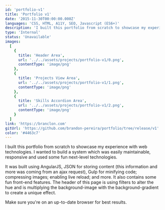 ```yaml
---
id: 'portfolio-v1'
title: 'Portfolio v1'
date: '2015-11-30T00:00:00.000Z'
languages: 'CSS, HTML, A11Y, SEO, Javascript (ES6+)'
description: 'I built this portfolio from scratch to showcase my experience with web technologies. I wanted to build a system which was easily maintainable, responsive and used some fun next-level technologies.'
type: 'Internal'
status: 'Unavailable'
images:
  [
    {
      title: 'Header Area',
      url: '../../assets/projects/portfolio-v1/0.png',
      contentType: 'image/png'
    },
    {
      title: 'Projects View Area',
      url: '../../assets/projects/portfolio-v1/1.png',
      contentType: 'image/png'
    },
    {
      title: 'Skills Accordion Area',
      url: '../../assets/projects/portfolio-v1/2.png',
      contentType: 'image/png'
    }
  ]
link: 'https://branclon.com'
gitUrl: 'https://github.com/brandon-pereira/portfolio/tree/release/v1'
color: '#4463c7'
---
```


I built this portfolio from scratch to showcase my experience with web technologies. I wanted to build a system which was easily maintainable, responsive and used some fun next-level technologies.

It was built using AngularJS, JSON for storing content (this information and more was coming from an ajax request), Gulp for minifying code; compressing images; enabling live reload; and more. It also contains some fun front-end features. The header of this page is using filters to alter the hue and is multiplying the background-image with the background-gradient to create a unique effect.

Make sure you're on an up-to-date browser for best results.
